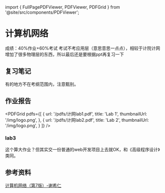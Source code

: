 import { FullPagePDFViewer, PDFViewer, PDFGrid } from '@site/src/components/PDFViewer';

# 计算机网络

成绩：40%作业+60%考试
考试不考应用层（意思意思一点点），相较于计院计网增加了很多物理层的东西，所以最后还是要根据ppt再复习一下

## 复习笔记
有的地方不在考纲范围内，注意甄别。

<FullPagePDFViewer 
  src="/pdfs/计网笔记.pdf"
  pageSpacing={1}
  maxWidth={800}
/>

## 作业报告

<PDFGrid
  pdfs={[
    {
      url: '/pdfs/计网lab1.pdf',
      title: 'Lab 1',
      thumbnailUrl: '/img/logo.png',
    },
    {
      url: '/pdfs/计网lab2.pdf',
      title: 'Lab 2',
      thumbnailUrl: '/img/logo.png',
    }
  ]}
/>

### lab3
这个算大作业？但其实交一份普通的web开发项目上去就OK，和《高级程序设计》类同。

## 参考资料

[计算机网络（第7版）-谢希仁](https://pan.baidu.com/s/1b6FCDBMth9hVlTSq-4nXRg?pwd=7ch2)


<PDFViewer 
  src="/pdfs/计算机网络(Andrew Tanenbaum  David Wetheral).pdf" 
  title="计算机网络(Andrew Tanenbaum  David Wetheral)" 
  height={800}
  showToolbar={true}
/>

